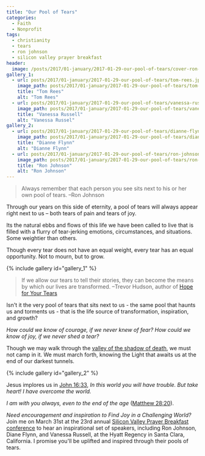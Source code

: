 ```yaml
---
title: "Our Pool of Tears"
categories:
  - Faith
  - Nonprofit
tags:
  - christianity
  - tears
  - ron johnson
  - silicon valley prayer breakfast
header:
  image: /posts/2017/01-january/2017-01-29-our-pool-of-tears/cover-ron-johnson.jpg
gallery_1:
  - url: posts/2017/01-january/2017-01-29-our-pool-of-tears/tom-rees.jpg
    image_path: posts/2017/01-january/2017-01-29-our-pool-of-tears/tom-rees.jpg
    title: "Tom Rees"
    alt: "Tom Rees"
  - url: posts/2017/01-january/2017-01-29-our-pool-of-tears/vanessa-russell.jpg
    image_path: posts/2017/01-january/2017-01-29-our-pool-of-tears/vanessa-russell.jpg
    title: "Vanessa Russell"
    alt: "Vanessa Russel"
gallery_2:
  - url: posts/2017/01-january/2017-01-29-our-pool-of-tears/dianne-flynn.jpg
    image_path: posts/2017/01-january/2017-01-29-our-pool-of-tears/dianne-flynn.jpg
    title: "Dianne Flynn"
    alt: "Dianne Flynn"
  - url: posts/2017/01-january/2017-01-29-our-pool-of-tears/ron-johnson.jpg
    image_path: posts/2017/01-january/2017-01-29-our-pool-of-tears/ron-johnson.jpg
    title: "Ron Johnson"
    alt: "Ron Johnson"
---
```


> Always remember that each person you see sits next to his or her own pool of tears. –Ron Johnson

Through our years on this side of eternity, a pool of tears will always appear right next to us – both tears of pain and tears of joy.

Its the natural ebbs and flows of this life we have been called to live that is filled with a flurry of tear-jerking emotions, circumstances, and situations. Some weightier than others.

Though every tear does not have an equal weight, every tear has an equal opportunity. Not to mourn, but to grow.

{% include gallery id="gallery_1" %}

> If we allow our tears to tell their stories, they can become the means by which our lives are transformed. –Trevor Hudson, author of [Hope for Your Tears](http://a.co/eiBzb2c )

Isn't it the very pool of tears that sits next to us - the same pool that haunts us and torments us - that is the life source of transformation, inspiration, and growth?

*How could we know of courage, if we never knew of fear? How could we know of joy, if we never shed a tear?*

Though we may walk through the [valley of the shadow of death](https://www.biblegateway.com/passage/?search=Psalm%2023), we must not camp in it. We must march forth, knowing the Light that awaits us at the end of our darkest tunnels.

{% include gallery id="gallery_2" %}

Jesus implores us in [John 16:33](https://www.biblegateway.com/passage/?search=John+16:33), *In this world you will have trouble. But take heart! I have overcome the world.*

*I am with you always, even to the end of the age* ([Matthew 28:20](https://www.biblegateway.com/passage/?search=Matthew%2028:19-20&version=NIV)).

*Need encouragement and inspiration to Find Joy in a Challenging World?* Join me on March 31st at the 23rd annual [Silicon Valley Prayer Breakfast conference](http://www.svpb.net/annual-breakfasts.html) to hear an inspirational set of speakers, including Ron Johnson, Diane Flynn, and Vanessa Russell, at the Hyatt Regency in Santa Clara, California. I promise you'll be uplifted and inspired through their pools of tears.
